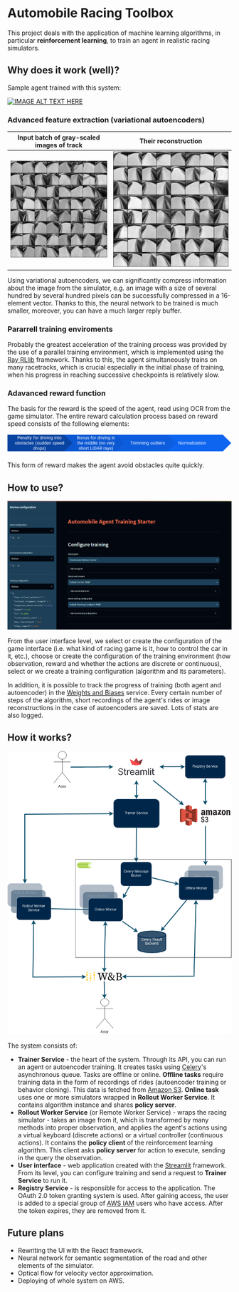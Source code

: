 # Automobile Racing Toolbox

This project deals with the application of machine learning algorithms, in particular **reinforcement learning**, to train an agent in realistic racing simulators.

## Why does it work (well)?

Sample agent trained with this system:

[![IMAGE ALT TEXT HERE](https://img.youtube.com/vi/X9yGL9wJptw/0.jpg)](https://www.youtube.com/watch?v=X9yGL9wJptw)

### Advanced feature extraction (variational autoencoders)

Input batch of gray-scaled images of track | Their reconstruction
:-------------------------:|:-------------------------:
![alt text](./images/validation_batch_vae.png "Input batch of gray-scaled images of track")  |  ![alt text](./images/validation_batch_vae_reco.png "Their reconstruction")


Using variational autoencoders, we can significantly compress information about the image from the simulator, e.g. an image with a size of several hundred by several hundred pixels can be successfully compressed in a 16-element vector. Thanks to this, the neural network to be trained is much smaller, moreover, you can have a much larger reply buffer.

### Pararrell training enviroments

Probably the greatest acceleration of the training process was provided by the use of a parallel training environment, which is implemented using the [Ray RLlib](https://docs.ray.io/en/latest/rllib/index.html) framework. Thanks to this, the agent simultaneously trains on many racetracks, which is crucial especially in the initial phase of training, when his progress in reaching successive checkpoints is relatively slow.

### Adavanced reward function

The basis for the reward is the speed of the agent, read using OCR from the game simulator. The entire reward calculation process based on reward speed consists of the following elements:

![alt text](./images/reward_flow.png "reawrd flow")

This form of reward makes the agent avoid obstacles quite quickly.

## How to use?

![alt text](./images/ui_05.png "User interface")

From the user interface level, we select or create the configuration of the game interface (i.e. what kind of racing game is it, how to control the car in it, etc.), choose or create the configuration of the training environment (how observation, reward and whether the actions are discrete or continuous), select or we create a training configuration (algorithm and its parameters).

In addition, it is possible to track the progress of training (both agent and autoencoder) in the [Weights and Biases](https://wandb.ai/site) service. Every certain number of steps of the algorithm, short recordings of the agent's rides or image reconstructions in the case of autoencoders are saved. Lots of stats are also logged.

## How it works?

![alt text](./images/system_overview.png "System overview")

The system consists of:
- **Trainer Service** - the heart of the system. Through its API, you can run an agent or autoencoder training. It creates tasks using [Celery](https://docs.celeryq.dev/en/stable/)'s asynchronous queue. Tasks are offline or online. **Offline tasks** require training data in the form of recordings of rides (autoencoder training or behavior cloning). This data is fetched from [Amazon S3](https://aws.amazon.com/s3/). **Online task** uses one or more simulators wrapped in **Rollout Worker Service**. It contains algorithm instance and shares **policy server**.
- **Rollout Worker Service** (or Remote Worker Service) - wraps the racing simulator - takes an image from it, which is transformed by many methods into proper observation, and applies the agent's actions using a virtual keyboard (discrete actions) or a virtual controller (continuous actions). It contains the **policy client** of the reinforcement learning algorithm. This client asks **policy server** for action to execute, sending in the query the observation.
- **User interface** - web application created with the [Streamlit](https://streamlit.io/) framework. From its level, you can configure training and send a request to **Trainer Service** to run it.
- **Registry Service** - is responsible for access to the application. The OAuth 2.0 token granting system is used. After gaining access, the user is added to a special group of [AWS IAM](https://aws.amazon.com/iam/) users who have access. After the token expires, they are removed from it.

## Future plans

- Rewriting the UI with the React framework.
- Neural network for semantic segmentation of the road and other elements of the simulator.
- Optical flow for velocity vector approximation.
- Deploying of whole system on AWS.
